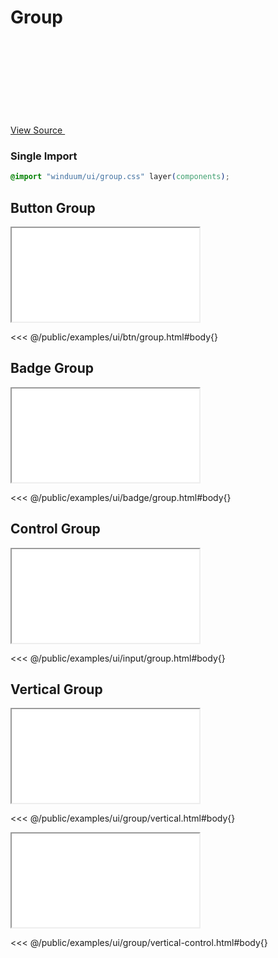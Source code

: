 # Group

<a href="https://github.com/winduum/winduum/blob/main/src/ui/group.css" target="_blank" rel="noreferrer" class="winduum-gh-link">View Source <svg><use href="#icon-gh" /></svg></a>

### Single Import

```css
@import "winduum/ui/group.css" layer(components);
```

## Button Group

<iframe onload="this.style.visibility = 'visible';" src="/examples/ui/btn/group.html"></iframe>

<<< @/public/examples/ui/btn/group.html#body{}

## Badge Group

<iframe onload="this.style.visibility = 'visible';" src="/examples/ui/badge/group.html"></iframe>

<<< @/public/examples/ui/badge/group.html#body{}

## Control Group

<iframe onload="this.style.visibility = 'visible';" src="/examples/ui/input/group.html"></iframe>

<<< @/public/examples/ui/input/group.html#body{}

## Vertical Group

<iframe onload="this.style.visibility = 'visible';" src="/examples/ui/group/vertical.html"></iframe>

<<< @/public/examples/ui/group/vertical.html#body{}

<iframe onload="this.style.visibility = 'visible';" src="/examples/ui/group/vertical-control.html"></iframe>

<<< @/public/examples/ui/group/vertical-control.html#body{}
